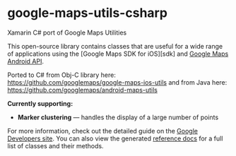 # google-maps-utils-csharp
Xamarin C# port of Google Maps Utilities

This open-source library contains classes that are useful for a wide
range of applications using the [Google Maps SDK for iOS][sdk] and [Google Maps Android API][android-site].

Ported to C# from Obj-C library here: https://github.com/googlemaps/google-maps-ios-utils
and from Java here: https://github.com/googlemaps/android-maps-utils

**Currently supporting:**
- **Marker clustering** — handles the display of a large number of points

For more information, check out the detailed guide on the
[Google Developers site][devsite-guide]. You can also view the generated
[reference docs][javadoc] for a full list of classes and their methods.

[android-site]: https://developer.android.com/training/maps/index.html
[devsite-guide]: https://developers.google.com/maps/documentation/android-api/utility/
[javadoc]: http://googlemaps.github.io/android-maps-utils/javadoc/



